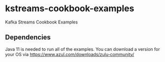 # kstreams-cookbook-examples
Kafka Streams Cookbook Examples

## Dependencies

Java 11 is needed to run all of the examples.
You can download a version for your OS via https://www.azul.com/downloads/zulu-community/
